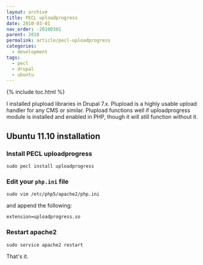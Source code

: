 ```yaml
---
layout: archive
title: PECL uploadprogress
date: 2010-03-01
nav_order: -20100301
parent: 2010
permalink: article/pecl-uploadprogress
categories:
  - development
tags:
  - pecl
  - drupal
  - ubuntu
---
```


{% include toc.html %}

I installed plupload libraries in Drupal 7.x.  Plupload is a highly usable upload handler for any CMS or similar.  Plupload functions well if uploadprogress module is installed and enabled in PHP, though it will still function without it.

## Ubuntu 11.10 installation

### Install PECL uploadprogress

```
sudo pecl install uploadprogress
```

### Edit your `php.ini` file

```
sudo vim /etc/php5/apache2/php.ini
```

and append the following:

```
extension=uploadprogress.so
```

### Restart apache2

```
sudo service apache2 restart
```

That's it.
